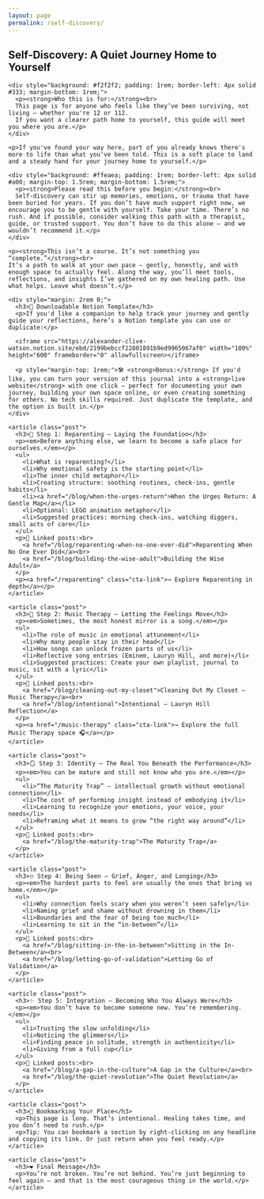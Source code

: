 ```yaml
---
layout: page
permalink: /self-discovery/
---
```


<main>
  <section class="blog-intro">
    <h2>Self-Discovery: A Quiet Journey Home to Yourself</h2>

    <div style="background: #f2f2f2; padding: 1rem; border-left: 4px solid #333; margin-bottom: 1rem;">
      <p><strong>Who this is for:</strong><br>
      This page is for anyone who feels like they’ve been surviving, not living — whether you're 12 or 112.  
      If you want a clearer path home to yourself, this guide will meet you where you are.</p>
    </div>

    <p>If you've found your way here, part of you already knows there's more to life than what you've been told. This is a soft place to land and a steady hand for your journey home to yourself.</p>

    <div style="background: #ffeaea; padding: 1rem; border-left: 4px solid #a00; margin-top: 1.5rem; margin-bottom: 1.5rem;">
      <p><strong>Please read this before you begin:</strong><br>
      Self-discovery can stir up memories, emotions, or trauma that have been buried for years. If you don’t have much support right now, we encourage you to be gentle with yourself. Take your time. There’s no rush. And if possible, consider walking this path with a therapist, guide, or trusted support. You don’t have to do this alone — and we wouldn’t recommend it.</p>
    </div>

    <p><strong>This isn’t a course. It’s not something you “complete.”</strong><br>
    It’s a path to walk at your own pace — gently, honestly, and with enough space to actually feel. Along the way, you’ll meet tools, reflections, and insights I’ve gathered on my own healing path. Use what helps. Leave what doesn’t.</p>

    <div style="margin: 2rem 0;">
      <h3>📔 Downloadable Notion Template</h3>
      <p>If you'd like a companion to help track your journey and gently guide your reflections, here’s a Notion template you can use or duplicate:</p>

      <iframe src="https://alexander-clive-watson.notion.site/ebd/2199bebccf22801891b9ed9965067af0" width="100%" height="600" frameborder="0" allowfullscreen></iframe>

      <p style="margin-top: 1rem;">🛠️ <strong>Bonus:</strong> If you'd like, you can turn your version of this journal into a <strong>live website</strong> with one click — perfect for documenting your own journey, building your own space online, or even creating something for others. No tech skills required. Just duplicate the template, and the option is built in.</p>
    </div>
  </section>

  <section class="blog-list">

    <article class="post">
      <h3>🧸 Step 1: Reparenting – Laying the Foundation</h3>
      <p><em>Before anything else, we learn to become a safe place for ourselves.</em></p>
      <ul>
        <li>What is reparenting?</li>
        <li>Why emotional safety is the starting point</li>
        <li>The inner child metaphor</li>
        <li>Creating structure: soothing routines, check-ins, gentle habits</li>
        <li><a href="/blog/when-the-urges-return">When the Urges Return: A Gentle Map</a></li>
        <li>Optional: LEGO animation metaphor</li>
        <li>Suggested practices: morning check-ins, watching diggers, small acts of care</li>
      </ul>
      <p>🔗 Linked posts:<br>
        <a href="/blog/reparenting-when-no-one-ever-did">Reparenting When No One Ever Did</a><br>
        <a href="/blog/building-the-wise-adult">Building the Wise Adult</a>
      </p>
      <p><a href="/reparenting" class="cta-link">→ Explore Reparenting in depth</a></p>
    </article>

    <article class="post">
      <h3>🎵 Step 2: Music Therapy – Letting the Feelings Move</h3>
      <p><em>Sometimes, the most honest mirror is a song.</em></p>
      <ul>
        <li>The role of music in emotional attunement</li>
        <li>Why many people stay in their head</li>
        <li>How songs can unlock frozen parts of us</li>
        <li>Reflective song entries (Eminem, Lauryn Hill, and more)</li>
        <li>Suggested practices: Create your own playlist, journal to music, sit with a lyric</li>
      </ul>
      <p>🔗 Linked posts:<br>
        <a href="/blog/cleaning-out-my-closet">Cleaning Out My Closet – Music Therapy</a><br>
        <a href="/blog/intentional">Intentional – Lauryn Hill Reflection</a>
      </p>
      <p><a href="/music-therapy" class="cta-link">→ Explore the full Music Therapy space 🎧</a></p>
    </article>

    <article class="post">
      <h3>🪞 Step 3: Identity – The Real You Beneath the Performance</h3>
      <p><em>You can be mature and still not know who you are.</em></p>
      <ul>
        <li>“The Maturity Trap” — intellectual growth without emotional connection</li>
        <li>The cost of performing insight instead of embodying it</li>
        <li>Learning to recognize your emotions, your voice, your needs</li>
        <li>Reframing what it means to grow “the right way around”</li>
      </ul>
      <p>🔗 Linked posts:<br>
        <a href="/blog/the-maturity-trap">The Maturity Trap</a>
      </p>
    </article>

    <article class="post">
      <h3>🔥 Step 4: Being Seen – Grief, Anger, and Longing</h3>
      <p><em>The hardest parts to feel are usually the ones that bring us home.</em></p>
      <ul>
        <li>Why connection feels scary when you weren’t seen safely</li>
        <li>Naming grief and shame without drowning in them</li>
        <li>Boundaries and the fear of being too much</li>
        <li>Learning to sit in the “in-between”</li>
      </ul>
      <p>🔗 Linked posts:<br>
        <a href="/blog/sitting-in-the-in-between">Sitting in the In-Between</a><br>
        <a href="/blog/letting-go-of-validation">Letting Go of Validation</a>
      </p>
    </article>

    <article class="post">
      <h3>✨ Step 5: Integration – Becoming Who You Always Were</h3>
      <p><em>You don’t have to become someone new. You’re remembering.</em></p>
      <ul>
        <li>Trusting the slow unfolding</li>
        <li>Noticing the glimmers</li>
        <li>Finding peace in solitude, strength in authenticity</li>
        <li>Giving from a full cup</li>
      </ul>
      <p>🔗 Linked posts:<br>
        <a href="/blog/a-gap-in-the-culture">A Gap in the Culture</a><br>
        <a href="/blog/the-quiet-revolution">The Quiet Revolution</a>
      </p>
    </article>

    <article class="post">
      <h3>🧭 Bookmarking Your Place</h3>
      <p>This page is long. That’s intentional. Healing takes time, and you don’t need to rush.</p>
      <p>Tip: You can bookmark a section by right-clicking on any headline and copying its link. Or just return when you feel ready.</p>
    </article>

    <article class="post">
      <h3>❤️ Final Message</h3>
      <p>You’re not broken. You’re not behind. You’re just beginning to feel again — and that is the most courageous thing in the world.</p>
    </article>

  </section>
</main>
